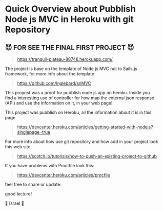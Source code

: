 # Quick Overview about Pubblish Node js MVC in Heroku with git Repository

## :smiling_imp: FOR SEE THE FINAL FIRST PROJECT :smiling_imp:

> https://tranquil-plateau-88748.herokuapp.com/

The project is base on the template of Node js MVC not to Sails.js framework,
for more info about the template: 

> https://github.com/Inglebard/snMVC

This propost was a proof for pubblish node js app on heroku.
Inside you find a interesting use of controller for how map the external json
response (API) and use the information on it, in your web page!

This project was pubblish on Heroku, all the information about it is in this page

> https://devcenter.heroku.com/articles/getting-started-with-nodejs?singlepage=true

For more info about how use git repository and how add in your project look this 
web site:

> https://scotch.io/tutorials/how-to-push-an-existing-project-to-github

If you have problems with Proctfile
look this: 
> https://devcenter.heroku.com/articles/procfile


feel free to share or update.

good lecture!

:muscle: Israel :muscle:
